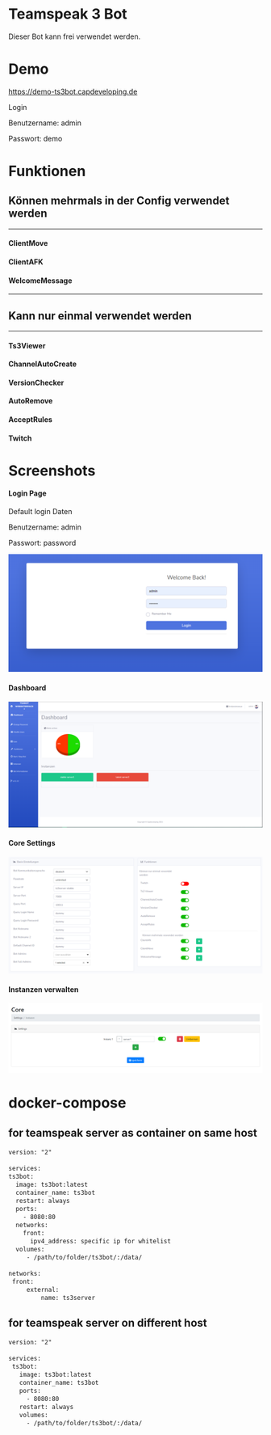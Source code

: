 # Teamspeak 3 Bot

Dieser Bot kann frei verwendet werden.

# Demo
https://demo-ts3bot.capdeveloping.de

Login

Benutzername: admin

Passwort: demo

# Funktionen

## Können mehrmals in der Config verwendet werden 
_______________________
#### ClientMove
#### ClientAFK
#### WelcomeMessage
_______________________
## Kann nur einmal verwendet werden
_______________________
#### Ts3Viewer
#### ChannelAutoCreate
#### VersionChecker
#### AutoRemove
#### AcceptRules
#### Twitch

# Screenshots
#### Login Page

Default login Daten

Benutzername: admin

Passwort: password

![](./images/login-page.png)

#### Dashboard
![](./images/dashboard.png)

#### Core Settings
![](./images/core-settings.png)

#### Instanzen verwalten
![](./images/instances.png)

# docker-compose
## for teamspeak server as container on same host
```
version: "2"

services:
ts3bot:
  image: ts3bot:latest
  container_name: ts3bot
  restart: always
  ports:
    - 8080:80
  networks:
    front:
      ipv4_address: specific ip for whitelist
  volumes:
     - /path/to/folder/ts3bot/:/data/

networks:
 front:
     external:
         name: ts3server
```

## for teamspeak server on different host
```
version: "2"

services:
 ts3bot:
   image: ts3bot:latest
   container_name: ts3bot
   ports:
     - 8080:80
   restart: always
   volumes:
     - /path/to/folder/ts3bot/:/data/
```